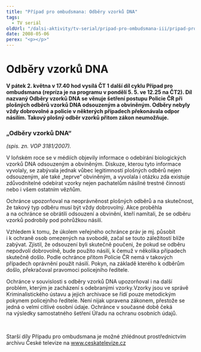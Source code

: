 ```yaml
---
title: "Případ pro ombudsmana: Odběry vzorků DNA"
tags:
  - TV seriál
oldUrl: "/dalsi-aktivity/tv-serial/pripad-pro-ombudsmana-iii/pripad-pro-ombudsmana-odbery-vzorku-dna/"
date: 2008-05-06
perex: "<p></p>"
---
```


<!-- imported from the old website -->

<h1 class="Nadpis1">Odběry vzorků DNA</h1><p class="Normln-web"><span style="FONT-WEIGHT: bold">V pátek </span><span style="FONT-WEIGHT: bold">2</span><span style="FONT-WEIGHT: bold">. </span><span style="FONT-WEIGHT: bold">května</span><span style="FONT-WEIGHT: bold"> v 17.40 hod </span><span style="FONT-WEIGHT: bold">vysílá</span><span style="FONT-WEIGHT: bold"> ČT 1 </span><span style="FONT-WEIGHT: bold">další díl </span><span style="FONT-WEIGHT: bold">cykl</span><span style="FONT-WEIGHT: bold">u</span><span style="FONT-WEIGHT: bold"> Případ pro ombudsmana</span><span style="FONT-WEIGHT: bold"> </span><span style="FONT-WEIGHT: bold">(repríza </span><span style="FONT-WEIGHT: bold">je na programu </span><span style="FONT-WEIGHT: bold">v pondělí </span><span style="FONT-WEIGHT: bold">5</span><span style="FONT-WEIGHT: bold">. </span><span style="FONT-WEIGHT: bold">5</span><span style="FONT-WEIGHT: bold">. ve 12.25 na ČT2)</span><span style="FONT-WEIGHT: bold">. </span><span style="FONT-WEIGHT: bold">Díl nazvaný Odběry vzorků DNA se věnuje šetření postupu Policie ČR při plošných odběrů vzorků DNA odsouzeným a obviněným. Odběry nebyly vždy dobrovolné a policie v některých případech překonávala odpor násilím. Takový plošný odběr vzorků</span><span style="FONT-WEIGHT: bold"> </span><span style="FONT-WEIGHT: bold">přitom zákon neumožňuje.</span></p><h3 class="Nadpis2">„Odběry vzorků DNA“</h3><p class="Normln-web"><span style="FONT-STYLE: italic">(spis. zn. VOP </span><span style="FONT-STYLE: italic">3181</span><span style="FONT-STYLE: italic">/200</span><span style="FONT-STYLE: italic">7</span><span style="FONT-STYLE: italic">). </span></p><p class="Normln-web">V loňském roce se v médiích objevily informace o odebírání biologických vzorků DNA odsouzeným a obviněným. Diskuze, kterou tyto informace vyvolaly, se zabývala jednak vůbec legitimností plošných odběrů nejen odsouzeným, ale také „teprve“ obviněným, a vyvolala i otázku zda existuje zdůvodnitelné odebírat vzorky nejen pachatelům násilné trestné činnosti nebo i všem ostatním vězňům.</p><p class="Normln-web">Ochránce upozorňoval na neoprávněnost plošných odběrů a na skutečnost, že takový typ odběru musí být vždy dobrovolný. Akce proběhla a na ochránce se obrátili odsouzení a obvinění, kteří namítali, že se odběru vzorků podrobily pod pohrůžkou násilí.</p><p class="Normln-web">Vzhledem k tomu, že úkolem veřejného ochránce práv je mj. působit i k ochraně osob omezených na svobodě, začal se touto záležitostí blíže zabývat. Zjistil, že odsouzení byli skutečně poučeni, že pokud se odběru nepodvolí dobrovolně, bude použito násilí, k čemuž v několika případech skutečně došlo. Podle ochránce přitom Policie ČR nemá v takových případech oprávnění použít násilí. Pokyn, na základě kterého k odběrům došlo, překračoval pravomoci policejního ředitele.</p><p class="Normln-web">Ochránce v souvislosti s odběry vzorků DNA upozorňoval i na další problém, kterým je zacházení s odebranými vzorky.Vzorky jsou ve správě Kriminalistického ústavu a jejich archivace se řídí pouze metodickým pokynem policejního ředitele. Není nijak upravena zákonem, přestože se jedná o velmi citlivé osobní údaje. Ochránce v současné době čeká na výsledky samostatného šetření Úřadu na ochranu osobních údajů.</p><p class="Normln-web"> </p><p class="Normln">Starší díly Případu pro ombudsmana je možné zhlédnout prostřednictvím archivu České televize na <a href="../../TISKOVÉ%20ZPRÁVY%202008/www.ceskatelevize.cz">www.ceskatelevize.cz</a></p>
